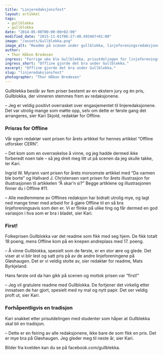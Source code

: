 ```yaml
---
title: "Linjeredaksjonsfest"
layout: artikkel
tags: 
 - gullblekka
 - gullblokka
date: "2014-05-08T00:00:00+02:00"
modified_date: "2015-11-01T06:27:40.493467+01:00"
image: "/assets/Gullblekka.png"
image_alt: "Readme på scenen under gullblokka, linjeforeningsredaksjonenes egen prisutdeling."
author:
 - Thor Håkon Bredesen
ingress: "Forrige uke ble Gullblekka, prisutdelingen for linjeforeningsredaksjonene på Gløshaugen, arrangert for første gang. Offline tok tre priser."
ingress_short: "Offline gjorde det bra under Gullblekka."
excerpt: "Offline gjorde det bra under Gullblekka."
slug: "linjeredaksjonsfest"
photographer: "Thor Håkon Bredesen"
---
```

Gullblekka består av fem priser bestemt av en ekstern jury og én pris, Gullblokka, der vinneren stemmes frem av redaksjonene. 

– Jeg er veldig positivt overrasket over engasjementet til linjeredaksjonene. Det var utrolig mange som møtte opp, selv om dette er første gang det arrangeres, sier Kari Skjold, redaktør for Offline.

### Prisras for Offline
Vår egen redaktør vant prisen for årets artikkel for hennes artikkel “Offline utforsker CERN”.

– Det kom som en overraskelse å vinne, og jeg hadde dermed ikke forberedt noen tale – så jeg dreit meg litt ut på scenen da jeg skulle takke, ler Kari. 

Ingrid W. Myrann vant prisen for årets morsomste artikkel med “Da varmen ble borte” og Hallvard J. Christensen vant prisen for årets illustrasjon for illustrasjonen til artikkelen “Å skar’n si?” Begge artiklene og illustrasjonen finner du i Offline #11. 

– Alle medlemmene av Offlines redaksjon har bidratt utrolig mye, og lagt ned mange timer med arbeid for å gjøre Offline til en så bra linjeforeningsavis som den er. Vi er flinke på ulike ting og får dermed en god variasjon i hva som er bra i bladet, sier Kari.

### First!
Folkeprisen Gullblokka var det readme som fikk med seg hjem. De fikk totalt 18 poeng, mens Offline kom på en knepen andreplass med 17. poeng. 

– Å vinne Gullblokka, spesielt som de første, er en stor ære og glede. Det viser at vi blir lest og satt pris på av de andre linjeforeningene på Gløshaugen. Det er vi veldig stolte av, sier redaktør for readme, Mats Byrkjeland.

Hans første ord da han gikk på scenen og mottok prisen var “first!”

– Jeg vil gratulere readme med Gullblokka. De fortjener det virkelig etter innsatsen de har gjort, spesielt med ny mal og nytt papir. Det ser veldig proft ut, sier Kari.

### Forhåpentligvis en tradisjon
Kari snakket etter prisutdelingen med studenter som håper at Gullblekka skal bli en tradisjon. 

– Dette er en feiring av alle redaksjonene, ikke bare de som fikk en pris. Det er mye bra på Gløshaugen. Jeg gleder meg til neste år, sier Kari.

Bilder fra kvelden kan du se på facebook.com/gullblekka.
